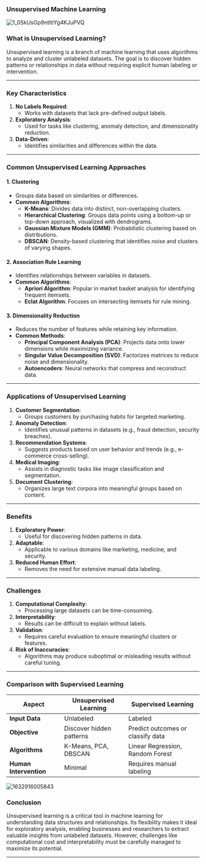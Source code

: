 ### **Unsupervised Machine Learning**

![1_0SkUsGp9ntltiYg4KJuPVQ](https://github.com/user-attachments/assets/d302882e-30bf-4b49-a6b3-17030e40fda1)


### **What is Unsupervised Learning?**

Unsupervised learning is a branch of machine learning that uses algorithms to analyze and cluster unlabeled datasets. The goal is to discover hidden patterns or relationships in data without requiring explicit human labeling or intervention.

---

### **Key Characteristics**
1. **No Labels Required**:
   - Works with datasets that lack pre-defined output labels.
2. **Exploratory Analysis**:
   - Used for tasks like clustering, anomaly detection, and dimensionality reduction.
3. **Data-Driven**:
   - Identifies similarities and differences within the data.

---

### **Common Unsupervised Learning Approaches**

#### **1. Clustering**
- Groups data based on similarities or differences.
- **Common Algorithms**:
  - **K-Means**: Divides data into distinct, non-overlapping clusters.
  - **Hierarchical Clustering**: Groups data points using a bottom-up or top-down approach, visualized with dendrograms.
  - **Gaussian Mixture Models (GMM)**: Probabilistic clustering based on distributions.
  - **DBSCAN**: Density-based clustering that identifies noise and clusters of varying shapes.

#### **2. Association Rule Learning**
- Identifies relationships between variables in datasets.
- **Common Algorithms**:
  - **Apriori Algorithm**: Popular in market basket analysis for identifying frequent itemsets.
  - **Eclat Algorithm**: Focuses on intersecting itemsets for rule mining.

#### **3. Dimensionality Reduction**
- Reduces the number of features while retaining key information.
- **Common Methods**:
  - **Principal Component Analysis (PCA)**: Projects data onto lower dimensions while maximizing variance.
  - **Singular Value Decomposition (SVD)**: Factorizes matrices to reduce noise and dimensionality.
  - **Autoencoders**: Neural networks that compress and reconstruct data.

---

### **Applications of Unsupervised Learning**
1. **Customer Segmentation**:
   - Groups customers by purchasing habits for targeted marketing.
2. **Anomaly Detection**:
   - Identifies unusual patterns in datasets (e.g., fraud detection, security breaches).
3. **Recommendation Systems**:
   - Suggests products based on user behavior and trends (e.g., e-commerce cross-selling).
4. **Medical Imaging**:
   - Assists in diagnostic tasks like image classification and segmentation.
5. **Document Clustering**:
   - Organizes large text corpora into meaningful groups based on content.

---

### **Benefits**
1. **Exploratory Power**:
   - Useful for discovering hidden patterns in data.
2. **Adaptable**:
   - Applicable to various domains like marketing, medicine, and security.
3. **Reduced Human Effort**:
   - Removes the need for extensive manual data labeling.

---

### **Challenges**
1. **Computational Complexity**:
   - Processing large datasets can be time-consuming.
2. **Interpretability**:
   - Results can be difficult to explain without labels.
3. **Validation**:
   - Requires careful evaluation to ensure meaningful clusters or features.
4. **Risk of Inaccuracies**:
   - Algorithms may produce suboptimal or misleading results without careful tuning.

---

### **Comparison with Supervised Learning**

| **Aspect**                 | **Unsupervised Learning**            | **Supervised Learning**             |
|----------------------------|--------------------------------------|-------------------------------------|
| **Input Data**              | Unlabeled                          | Labeled                             |
| **Objective**               | Discover hidden patterns            | Predict outcomes or classify data   |
| **Algorithms**              | K-Means, PCA, DBSCAN                | Linear Regression, Random Forest    |
| **Human Intervention**      | Minimal                            | Requires manual labeling            |

![1632916005843](https://github.com/user-attachments/assets/0ff5deac-c101-462e-a349-c60aa7fe9944)


### **Conclusion**

Unsupervised learning is a critical tool in machine learning for understanding data structures and relationships. Its flexibility makes it ideal for exploratory analysis, enabling businesses and researchers to extract valuable insights from unlabeled datasets. However, challenges like computational cost and interpretability must be carefully managed to maximize its potential.

---

